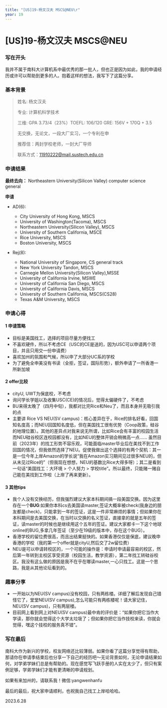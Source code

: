 ```yaml
---
title: "[US]19-杨文汉夫 MSCS@NEU\r"
year: 19
---
```


# [US]19-杨文汉夫 MSCS@NEU


### 写在开头
我并不属于南科大计算机系中最优秀的那一批人，但也正是因为如此，我的申请经历或许可以帮助到更多的人。抱着这样的想法，我写下了这篇分享。
### 基本背景

> 姓名: 杨文汉夫
>
> 专业: 计算机科学技术
>
> 三维: GPA 3.73/4（23%）TOEFL: 106/120  GRE: 156V + 170Q + 3.5
>
> 无交换，无论文，一段大厂实习，一个专利在申
>
> 推荐信：两封学校老师，一封大厂导师
> 
> 联系方式：11910222@mail.sustech.edu.cn

### 申请结果

**最终去向：** Northeastern University(Silicon Valley) computer science general

**申请**

* AD(6):
  * City University of Hong Kong, MSCS
  * University of Washington(Tacoma), MSCS
  * Northeastern University(Silicon Valley), MSCS
  * University of Southern California, MSCE
  * Rice University, MSCS
  * Boston University, MSCS

* Rej(8):
  * National University of Singapore, CS general track
  * New York University Tandon, MSCS
  * Carnegie Mellon University(Silicon Valley),MSSE
  * University of California Irvine, MSWE
  * University of California San Diego, MSCS
  * University of California Davis, MSCS
  * University of Southern California, MSCS(CS28)
  * Texas A&M University, MSCS
  

### 申请心得
#### 1 申请策略
+ 目标是美国找工，选择的项目尽量方便找工
+ 不喜欢硬件，所以不考虑CE（USC的CE是送的，因为USC可以申请两个项目，并且只用交一份申请费）
+ 喜欢加州的氛围和气候，所以申了大部分UC系的学校
+ 为了避免全申美没有书读（全拒，签证，国际形势），额外申请了一所香港一所新加坡

#### 2 offer比较
+ cityU, UWT为保底校，不考虑
+ 询问学长学姐以及收集USC(CE)的情况后，觉得太偏硬件了，不考虑
+ BU来得太晚了（四月中旬），我都对比完Rice和Neu了，而且本身并无吸引我的点
+ 主要讲 Rice VS NEU(SV campus)：核心差异在于，Rice的排名好看，回国知名度高；而NEU回国知名度低，但在美国找工很有优势（Coop政策，硅谷的地理位置）。其他的差异点对我来说无所谓，比如Rice会有丰富的校园生活而NEU硅谷校区连校园都没有，比如NEU的整体开销会稍微高一点…… 虽然目前（2023年）的找工形势不容乐观，可能面临master毕业后在美找不到工作回国的情况，但我依然选择了NEU。促使我做出这个选择的有两个契机：其一是一位今年上岸Amazon的学长说“我在Amazon实习期间见过很多NEU的，但从未见过Rice的”（但我现在想想，NEU的基数比Rice大得多呀）；其二是看到一句话“美国找工：大环境 > 个人努力 > 学校title”。所以最终，只能赌一赌自己能在美找到工作啦（上岸了再来更新）。


#### 3 其他tips
+ 我个人没有交换经历，但我强烈建议大家本科期间搞一段美国交换。因为这里存在一个**BUG**:如果你本科cs去美国读master,签证大概率被check(我身边的朋友都是check)，只能拿到一年的签证，这是一件非常麻烦的事情；但如果你在本科期间是去美国交换，在当时以交换的名义签证，直接拿的就是五年的签证，读master的时候也是继续用这个五年的签证。建议大家都卡一下这个地球online的BUG,多拿几年签证（至少在19级的版本中，存在这个BUG）。
+ 香港学校的留位费很高，而且出结果挺快的。如果香港仅仅是保底，建议晚申香港的学校（我的第一个offer就是cityU,然后交了2w留位费）
+ NEU是可以申请转校区的，一个可能的操作是：申请时申请最容易的校区，然后第一年转到主校区享受资源（校园生活，教学资源），第二年找工转硅谷校区。我没有这么做的原因是我不在乎在哪读master,一心只找工。这是一个思路，我是从其他论坛看到的。


### 趣事分享
+ 一开始以为NEU(SV campus)没有校园，只有两栋楼。详细了解后发现自己错怪它了，堂堂NEU(SV campus),怎么可能只有两栋楼呢！请大家记住，NEU(SV campus)，只有两层楼。
+ 目前网上看到网上对NEU(SV campus)最中肯的评价是：“如果你把它当作大学读，那你就会觉得这个大学太垃圾了；但如果你把它当作技校来读，你就会觉得，嘿这个技校的服务真不错”。

### 写在最后
​南科大作为新兴的学校，校友网络还比较薄弱。如果你看了这篇分享觉得有帮助，那请你在申请季结束后也分享一下自己的经历吧～无论背景如何，无论申请结果如何，对学弟学妹们总是有帮助的。现在感觉写飞跃手册的人实在太少了，但只有案例足够，学弟学妹们才能有更清晰的申请规划。  

如果有来加州的，请联系我！微信:yangwenhanfu

最后的最后，祝大家申请顺利，也祝我自己找工上岸哈哈哈。

2023.6.28